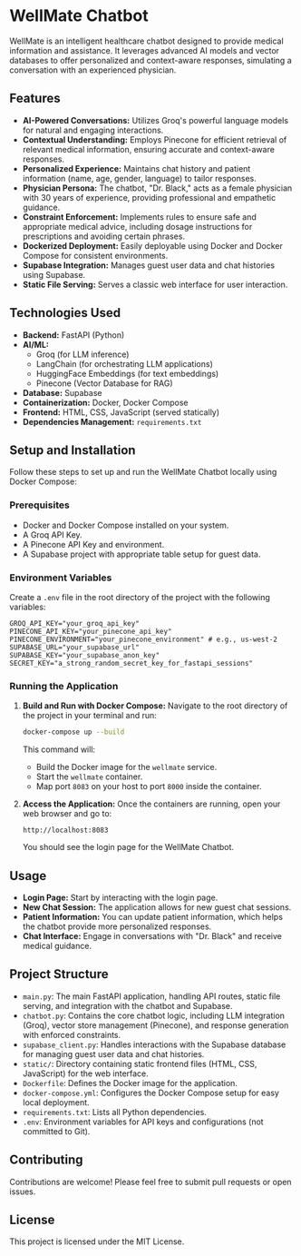 # WellMate Chatbot

WellMate is an intelligent healthcare chatbot designed to provide medical information and assistance. It leverages advanced AI models and vector databases to offer personalized and context-aware responses, simulating a conversation with an experienced physician.

## Features

*   **AI-Powered Conversations:** Utilizes Groq's powerful language models for natural and engaging interactions.
*   **Contextual Understanding:** Employs Pinecone for efficient retrieval of relevant medical information, ensuring accurate and context-aware responses.
*   **Personalized Experience:** Maintains chat history and patient information (name, age, gender, language) to tailor responses.
*   **Physician Persona:** The chatbot, "Dr. Black," acts as a female physician with 30 years of experience, providing professional and empathetic guidance.
*   **Constraint Enforcement:** Implements rules to ensure safe and appropriate medical advice, including dosage instructions for prescriptions and avoiding certain phrases.
*   **Dockerized Deployment:** Easily deployable using Docker and Docker Compose for consistent environments.
*   **Supabase Integration:** Manages guest user data and chat histories using Supabase.
*   **Static File Serving:** Serves a classic web interface for user interaction.

## Technologies Used

*   **Backend:** FastAPI (Python)
*   **AI/ML:**
    *   Groq (for LLM inference)
    *   LangChain (for orchestrating LLM applications)
    *   HuggingFace Embeddings (for text embeddings)
    *   Pinecone (Vector Database for RAG)
*   **Database:** Supabase
*   **Containerization:** Docker, Docker Compose
*   **Frontend:** HTML, CSS, JavaScript (served statically)
*   **Dependencies Management:** `requirements.txt`

## Setup and Installation

Follow these steps to set up and run the WellMate Chatbot locally using Docker Compose:

### Prerequisites

*   Docker and Docker Compose installed on your system.
*   A Groq API Key.
*   A Pinecone API Key and environment.
*   A Supabase project with appropriate table setup for guest data.

### Environment Variables

Create a `.env` file in the root directory of the project with the following variables:

```
GROQ_API_KEY="your_groq_api_key"
PINECONE_API_KEY="your_pinecone_api_key"
PINECONE_ENVIRONMENT="your_pinecone_environment" # e.g., us-west-2
SUPABASE_URL="your_supabase_url"
SUPABASE_KEY="your_supabase_anon_key"
SECRET_KEY="a_strong_random_secret_key_for_fastapi_sessions"
```

### Running the Application

1.  **Build and Run with Docker Compose:**
    Navigate to the root directory of the project in your terminal and run:

    ```bash
    docker-compose up --build
    ```

    This command will:
    *   Build the Docker image for the `wellmate` service.
    *   Start the `wellmate` container.
    *   Map port `8083` on your host to port `8000` inside the container.

2.  **Access the Application:**
    Once the containers are running, open your web browser and go to:

    ```
    http://localhost:8083
    ```

    You should see the login page for the WellMate Chatbot.

## Usage

*   **Login Page:** Start by interacting with the login page.
*   **New Chat Session:** The application allows for new guest chat sessions.
*   **Patient Information:** You can update patient information, which helps the chatbot provide more personalized responses.
*   **Chat Interface:** Engage in conversations with "Dr. Black" and receive medical guidance.

## Project Structure

*   `main.py`: The main FastAPI application, handling API routes, static file serving, and integration with the chatbot and Supabase.
*   `chatbot.py`: Contains the core chatbot logic, including LLM integration (Groq), vector store management (Pinecone), and response generation with enforced constraints.
*   `supabase_client.py`: Handles interactions with the Supabase database for managing guest user data and chat histories.
*   `static/`: Directory containing static frontend files (HTML, CSS, JavaScript) for the web interface.
*   `Dockerfile`: Defines the Docker image for the application.
*   `docker-compose.yml`: Configures the Docker Compose setup for easy local deployment.
*   `requirements.txt`: Lists all Python dependencies.
*   `.env`: Environment variables for API keys and configurations (not committed to Git).

## Contributing

Contributions are welcome! Please feel free to submit pull requests or open issues.

## License

This project is licensed under the MIT License.
